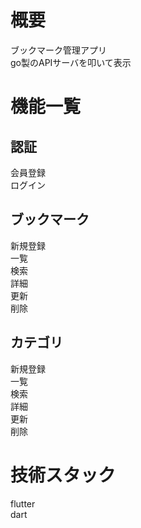 # 概要
 ブックマーク管理アプリ  
 go製のAPIサーバを叩いて表示

# 機能一覧
## 認証
  会員登録  
  ログイン  
## ブックマーク
  新規登録  
  一覧  
  検索  
  詳細  
  更新  
  削除  
## カテゴリ
  新規登録  
  一覧  
  検索  
  詳細  
  更新  
  削除  
  
# 技術スタック
  flutter  
  dart
  
